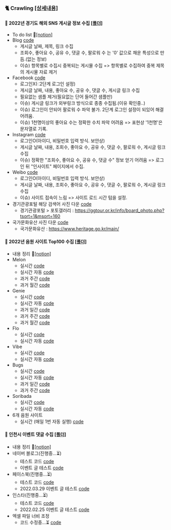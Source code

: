 ### 🐈 Crawling [[상세내용]](https://github.com/kbjung/Wantreez/tree/main/Crawling)
#### 💾 2022년 경기도 해외 SNS 게시글 정보 수집 [[폴더]](https://github.com/kbjung/Wantreez/tree/main/Crawling/gyeonggido)
+ To do list 📃[[notion]](https://www.notion.so/38f59d8d4f474ed4b3a52fad72885683)
+ Blog [code](https://github.com/kbjung/Wantreez/blob/main/Crawling/gyeonggido/blog_crawling.ipynb)
  - 게시글 날짜, 제목, 링크 수집
  - 조회수, 좋아요 수, 공유 수, 댓글 수, 팔로워 수 는 '0' 값으로 채운 특성으로 만듬.(없는 정보)
  - 이슈) 항목별로 수집시 중복되는 게시물 수집 => 항목별로 수집하여 중복 제목의 게시물 자료 제거
+ Facebook [code](https://github.com/kbjung/Wantreez/blob/main/Crawling/gyeonggido/facebook_crawling.ipynb)
  - 로그인X(⁖2단계 로그인 설정)
  - 게시글 날짜, 내용, 좋아요 수, 공유 수, 댓글 수, 게시글 링크 수집
  - 필요없는 샘플 제거(필요없는 단어 들어간 샘플만)
  - 이슈) 게시글 링크가 외부링크 방식으로 종종 수집됨.(이유 확인중..)
  - 이슈) 로그인이 안되어 팔로워 수 파악 불가. 2단계 로그인 설정이 되있어 해결 어려움.
  - 이슈) 1천명이상의 좋아요 수는 정확한 수치 파악 어려움 => 표현상 '1천명'은 문자열로 기록.
+ Instagram [code](https://github.com/kbjung/Wantreez/blob/main/Crawling/gyeonggido/insta_crawling.ipynb)
  - 로그인O(아이디, 비밀번호 입력 방식. 보안상)
  - 게시글 날짜, 내용, 조회수, 좋아요 수, 공유 수, 댓글 수, 팔로워 수, 게시글 링크 수집
  - 이슈) 정확한 "조회수, 좋아요 수, 공유 수, 댓글 수" 정보 얻기 어려움 => 로그인 뒤 "인사이트" 페이지에서 수집.
+ Weibo [code](https://github.com/kbjung/Wantreez/blob/main/Crawling/gyeonggido/weibo_crawling.ipynb)
  - 로그인O(아이디, 비밀번호 입력 방식. 보안상)
  - 게시글 날짜, 내용, 조회수, 좋아요 수, 공유 수, 댓글 수, 팔로워 수, 게시글 링크 수집
  - 이슈) 사이트 접속이 느림 => 사이트 로드 시간 텀을 설정.
+ 경기관광포털 해당 검색어 사진 다운 [code](https://github.com/kbjung/Wantreez/blob/main/Crawling/gyeonggido/crawling_pic(ggtour).ipynb)
  - 경기관광포털 > 포토갤러리 : https://ggtour.or.kr/info/board_photo.php?tsort=1&msort=160
+ 국가문화유산 사진 다운 [code](https://github.com/kbjung/Wantreez/blob/main/Crawling/gyeonggido/crawling_pic(heritage).ipynb)
  - 국가문화유산 : https://www.heritage.go.kr/main/

#### 💾 2022년 음원 사이트 Top100 수집 [[폴더]](https://github.com/kbjung/Wantreez/tree/main/Crawling/music)
+ 내용 정리 📃[[notion]](https://www.notion.so/2ca2f19dfdd54028b263e2f41760f602)
+ Melon
  - 실시간 [code](https://github.com/kbjung/Wantreez/blob/main/Crawling/music/live_melon.ipynb)
  - 실시간 자동 [code](https://github.com/kbjung/Wantreez/blob/main/Crawling/music/live_melon.py)
  - 과거 주간 [code](https://github.com/kbjung/Wantreez/blob/main/Crawling/music/week_melon.ipynb)
  - 과거 월간 [code](https://github.com/kbjung/Wantreez/blob/main/Crawling/music/month_melon.ipynb)
+ Genie
  - 실시간 [code](https://github.com/kbjung/Wantreez/blob/main/Crawling/music/live_genie.ipynb)
  - 실시간 자동 [code](https://github.com/kbjung/Wantreez/blob/main/Crawling/music/live_genie.py)
  - 과거 일간 [code](https://github.com/kbjung/Wantreez/blob/main/Crawling/music/day_genie.ipynb)
  - 과거 주간 [code](https://github.com/kbjung/Wantreez/blob/main/Crawling/music/week_genie.ipynb)
  - 과거 월간 [code](https://github.com/kbjung/Wantreez/blob/main/Crawling/music/month_genie.ipynb)
+ Flo
  - 실시간 [code](https://github.com/kbjung/Wantreez/blob/main/Crawling/music/live_flo.ipynb)
  - 실시간 자동 [code](https://github.com/kbjung/Wantreez/blob/main/Crawling/music/live_flo.py)
+ Vibe
  - 실시간 [code](https://github.com/kbjung/Wantreez/blob/main/Crawling/music/live_vibe.ipynb)
  - 실시간 자동 [code](https://github.com/kbjung/Wantreez/blob/main/Crawling/music/live_vibe.py)
+ Bugs
  - 실시간 [code](https://github.com/kbjung/Wantreez/blob/main/Crawling/music/live_bugs.ipynb)
  - 실시간 자동 [code](https://github.com/kbjung/Wantreez/blob/main/Crawling/music/live_bugs.py)
  - 과거 일간 [code](https://github.com/kbjung/Wantreez/blob/main/Crawling/music/day_bugs.ipynb)
  - 과거 주간 [code](https://github.com/kbjung/Wantreez/blob/main/Crawling/music/week_bugs.ipynb)
+ Soribada
  - 실시간 [code](https://github.com/kbjung/Wantreez/blob/main/Crawling/music/live_soribada.ipynb)
  - 실시간 자동 [code](https://github.com/kbjung/Wantreez/blob/main/Crawling/music/live_soribada.py)
+ 6개 음원 사이트
  - 실시간 (매일 1번 자동 실행) [code](https://github.com/kbjung/Wantreez/blob/main/Crawling/music/live_music_rank.py)

#### 💾 인천시 이벤트 댓글 수집 [[폴더]](https://github.com/kbjung/Wantreez/tree/main/Crawling/incheon)
+ 내용 정리 📃[[notion]](https://www.notion.so/af8ebd471778439eb7be4b770fda9f94)
+ 네이버 블로그(진행중...⏳)
  - 테스트 코드 [code](https://github.com/kbjung/Wantreez/blob/main/Crawling/incheon/test_naver_blog.ipynb)
  - 이벤트 글 테스트 [code](https://github.com/kbjung/Wantreez/blob/main/Crawling/incheon/naver_blog.ipynb)
+ 페이스북(진행중...⏳)
  - 테스트 코드 [code](https://github.com/kbjung/Wantreez/blob/main/Crawling/incheon/test_insta.ipynb)
  - 2022.03.29 이벤트 글 테스트 [code](https://github.com/kbjung/Wantreez/blob/main/Crawling/incheon/facebook.ipynb)
+ 인스타(진행중...⏳)
  - 테스트 코드 [code](https://github.com/kbjung/Wantreez/blob/main/Crawling/incheon/test_naver_blog.ipynb)
  - 2022.02.25 이벤트 글 테스트 [code](https://github.com/kbjung/Wantreez/blob/main/Crawling/incheon/insta.ipynb)
+ 엑셀 파일 너비 조정
  - 코드 수정중...⏳ [code](https://github.com/kbjung/Wantreez/blob/main/Crawling/incheon/manage_excel_file.ipynb)
